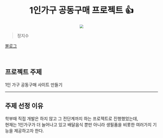 <h1 align="center">1인가구 공동구매 프로젝트 👍</h1>

<div align="center">
  <img src="https://r2.jjalbot.com/2023/03/9eroRtneI.jpeg"
  style="zoom:76%;" align="center"/>
</div>

> 정지수

[블로그](https://velog.io/@zizi219/)

<br>

## 프로젝트 주제

1인 가구 공동구매 사이트 만들기

---

## 주제 선정 이유

학부때 직접 개발은 하지 않고 그 전단계까지 하는 프로젝트로 진행했었는데,  
현재는 1인가구가 더 늘어나고 있고 배달음식 뿐만 아니라 생필품을 비롯한 여러가지 기능을 제공하고자 한다.


